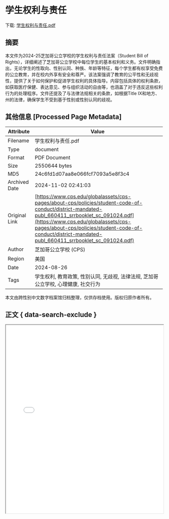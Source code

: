# 学生权利与责任

<!-- tcd_download_link -->
下载: <a href="../学生权利与责任.pdf" download>学生权利与责任.pdf</a>
<!-- tcd_download_link_end -->

## 摘要

<!-- tcd_abstract -->
本文件为2024-25芝加哥公立学校的学生权利与责任法案（Student Bill of Rights），详细阐述了芝加哥公立学校中每位学生的基本权利和义务。文件明确指出，无论学生的性取向、性别认同、种族、年龄等特征，每个学生都有权享受免费的公立教育，并在校内外享有安全和尊严。该法案强调了教育的公平性和无歧视性，提供了关于如何保护和促进学生权利的具体指导。内容包括具体的权利条款，如获取医疗保健、表达意见、参与组织活动的自由等，也涵盖了对于违反这些权利行为的处理程序。文件还提及了与法律法规相关的条款，如根据Title IX和地方、州的法律，确保学生不受到基于性别或性别认同的歧视。

<!-- tcd_abstract_end -->

## 其他信息 [Processed Page Metadata]

| Attribute       | Value                                  |
|-----------------|----------------------------------------|
| Filename        | 学生权利与责任.pdf                             |
| Type            | document                                 |
| Format          | PDF Document                               |
| Size            | 2550644 bytes                           |
| MD5             | 24c6fd1d07aa8e066fcf7093a5e8f3c4                                  |
| Archived Date   | 2024-11-02 02:41:03                             |
| Original Link   | [https://www.cps.edu/globalassets/cps-pages/about-cps/policies/student-code-of-conduct/district-mandated-publ_660411_srrbooklet_sc_091024.pdf](https://www.cps.edu/globalassets/cps-pages/about-cps/policies/student-code-of-conduct/district-mandated-publ_660411_srrbooklet_sc_091024.pdf)                         |
| Author          | 芝加哥公立学校 (CPS)                               |
| Region          | 美国                               |
| Date            | 2024-08-26                                 |
| Tags            | 学生权利, 教育政策, 性别认同, 无歧视, 法律法规, 芝加哥公立学校, 心理健康, 社交行为                                 |

本文由跨性别中文数字档案馆归档整理，仅供存档使用。版权归原作者所有。


## 正文 { data-search-exclude }

<!-- tcd_main_text -->
<iframe src="../学生权利与责任.pdf" width="100%" height="600px">
    <p>无法显示PDF，请下载查看。</p>
</iframe>
<!-- tcd_main_text_end -->

